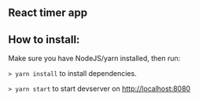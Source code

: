 ## React timer app

## How to install:

Make sure you have NodeJS/yarn installed, then run:

`> yarn install` to install dependencies.

`> yarn start` to start devserver on [http://localhost:8080](http://localhost:8080)
